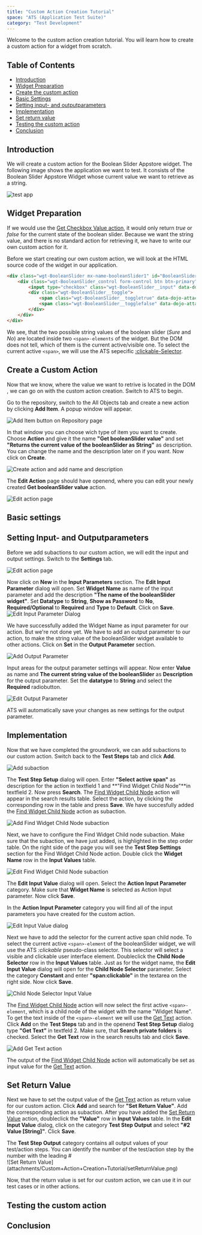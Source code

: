 ```yaml
---
title: "Custom Action Creation Tutorial"
space: "ATS (Application Test Suite)"
category: "Test Development"
---
```


Welcome to the custom action creation tutorial. You will learn how to create a custom action for a widget from scratch.


## Table of Contents
*  [Introduction](Custom+Action+Creation+Tutorial.md#introduction)
*  [Widget Preparation](Custom+Action+Creation+Tutorial#widget-preparation)
*  [Create the custom action](Custom+Action+Creation+Tutorial.md#create-a-custom-action)
  *  [Basic Settings](Custom+Action+Creation+Tutorial.md#basic-settings)
  *  [Setting input- and outputparameters](Custom+Action+Creation+Tutorial.md#setting-input--and-+oOutputparameters)
  *  [Implementation](Custom+Action+Creation+Tutorial.md#adding-subactions)
  *  [Set return value](Custom+Action+Creation+Tutorial.md#set-return-value)
*  [Testing the custom action](Custom+Action+Creation+Tutorial.md#testing-the-custom-action)
*  [Conclusion](Custom+Action+Creation+Tutorial.md#Conclusion)

## Introduction
<!--
- Why create custom actions
- Standard actions vs. actions for Custom Action Development
- What to do for boolean slider get_Value action
- Approach
-->
We will create a custom action for the Boolean Slider Appstore widget. The following image shows the application we want to test. It consists of the Boolean Slider Appstore Widget whose current value we want to retrieve as a string.

![test app](attachments/Custom+Action+Creation+Tutorial/application.png)

## Widget Preparation
<!--
 - Create prototype application with widget
 - Inspection of the DOM
-->
If we would use the [Get Checkbox Value action](/Mendix+Actions/Input/Get+Checkbox+Value), it would only return *true* or *false* for the current state of the boolean slider.
Because we want the string value, and there is no standard action for retrieving it, we have to write our own custom action for it.

Before we start creating our own custom action, we will look at the HTML source code of the widget in our application.

```HTML
<div class="wgt-BooleanSlider mx-name-booleanSlider1" id="BooleanSlider_widget_BooleanSlider_0" data-mendix-id="27_3" focusindex="0" widgetid="BooleanSlider_widget_BooleanSlider_0" style="display: block;">
    <div class="wgt-BooleanSlider_control form-control btn btn-primary" data-dojo-attach-point="controlNode">
        <input type="checkbox" class="wgt-BooleanSlider__input" data-dojo-attach-point="inputNode" checked="">
        <div class="wgt-BooleanSlider__toggle">
            <span class="wgt-BooleanSlider__toggletrue" data-dojo-attach-point="trueNode">Sure</span>
            <span class="wgt-BooleanSlider__togglefalse" data-dojo-attach-point="falseNode">No</span>
        </div>
    </div>
</div>
```
We see, that the two possible string values of the boolean slider (*Sure* and *No*) are located inside two ``<span>-elements`` of the widget. But the DOM does not tell, which of them is the current active/visible one. To select the current active ``<span>``, we will use the ATS sepecific [:clickable-Selector](Selectors#ats-selectors).

## Create a Custom Action
<!--  
- Basic Frame/Settings
- Naming Conventions
- Input & Output
- Best Practices
- Implementation
-->
Now that we know, where the value we want to retrive is located in the DOM , we can go on with the custom action creation. Switch to ATS to begin.

Go to the repository, switch to the All Objects tab and create a new action by clicking **Add Item**. A popup window will appear.

![Add Item button on Repository page](attachments/Test+Development/repository.png)

In that window you can choose wich type of item you want to create.
Choose **Action** and give it the name **"Get booleanSlider value"** and set **"Returns the current value of the booleanSlider as String"** as description. You can change the name and the description later on if you want. Now click on **Create**.

![Create action and add name and description](attachments/Custom+Action+Creation+Tutorial/createActionDialog.png)

The **Edit Action** page should have openend, where you can edit your newly created **Get booleanSlider value** action.

![Edit action page](attachments/Custom+Action+Creation+Tutorial/editAction.png)

## Basic settings

## Setting Input- and Outputparameters
Before we add subactions to our custom action, we will edit the input and output settings. Switch to the **Settings** tab.

![Edit action page](attachments/Custom+Action+Creation+Tutorial/editActionSettings.png)

Now click on **New** in the **Input Parameters** section. The **Edit Input Parameter** dialog will open.
Set **Widget Name** as name of the input parameter and add the description **"The name of the booleanSlider widget"**.
Set **Datatype** to **String**, **Show as Password** to **No**, **Required/Optional** to **Required** and **Type** to **Default**. Click on **Save**.   
![Edit Input Parameter Dialog](attachments/Custom+Action+Creation+Tutorial/editInputParameter.png)

We have successfully added the Widget Name as input parameter for our action. But we're not done yet. We have to add an output parameter to our action, to make the string value of the booleanSlider widget available to other actions. Click on **Set** in the **Output Parameter** section.

![Add Output Parameter](attachments/Custom+Action+Creation+Tutorial/addOutputParameter.png)

Input areas for the output parameter settings will appear. Now enter **Value** as name and **The current string value of the booleanSlider** as **Description** for the output parameter. Set the **datatype** to **String** and select the **Required** radiobutton.  

![Edit Output Parameter](attachments/Custom+Action+Creation+Tutorial/editOutputParameter.png)

ATS will automatically save your changes as new settings for the output parameter.

## Implementation
Now that we have completed the groundwork, we can add subactions to our custom action. Switch back to the **Test Steps** tab and click **Add**.

![Add subaction](attachments/Custom+Action+Creation+Tutorial/addSubaction.png)  

The **Test Step Setup** dialog will open. Enter **"Select active span"** as description for the action in textfield 1 and **"Find Widget Child Node"**in textfield 2. Now press **Search**. The [Find Widget Child Node](/Mendix+Actions/System/Find+Widget+Child+Node) action will appear in the search results table. Select the action, by clicking the corresponding row in the table and press **Save**. We have succesfully added the [Find Widget Child Node](/Mendix+Actions/System/Find+Widget+Child+Node) action as subaction.

![Add Find Widget Child Node subaction](attachments/Custom+Action+Creation+Tutorial/addFindWidgetChildNode.png)

Next, we have to configure the Find Widget Child node subaction. Make sure that the subaction, we have just added, is highlighted in the step order table. On the right side of the page you will see the **Test Step Settings** section for the Find Widget Child Node action. Double click the **Widget Name** row in the **Input Values** table.

![Edit Find Widget Child Node subaction](attachments/Custom+Action+Creation+Tutorial/editFindWidgetChildNode.png)

The **Edit Input Value** dialog will open. Select the **Action Input Parameter** category. Make sure that **Widget Name** is selected as Action Input parameter. Now click **Save**.

<div class="alert alert-info">
In the <b>Action Input Parameter</b> category you will find all of the input parameters you have created for the custom action.
</div>

![Edit Input Value dialog](attachments/Custom+Action+Creation+Tutorial/editInputValue.png)

Next we have to add the selector for the current active span child node. To select the current active ``<span>-element`` of the booleanSlider widget, we will use the ATS *:clickable* pseudo-class selector. This selector will select a visible and clickable user interface element. Doubleclick the **Child Node Selector** row in the **Input Values** table. Just as for the widget name, the **Edit Input Value** dialog will open for the **Child Node Selector** parameter. Select the category **Constant** and enter **"span:clickable"** in the textarea on the right side. Now click **Save**.   

![Child Node Selector Input Value](attachments/Custom+Action+Creation+Tutorial/childNodeSelector.png)

The [Find Widget Child Node](/Mendix+Actions/System/Find+Widget+Child+Node) action will now select the first active ``<span>-element``, which is a child node of the widget with the name "Widget Name". To get the text inside of the ``<span>-element`` we will use the [Get Text](Selenium+Actions/Get/Get+Text) action. Click **Add** on the **Test Steps** tab and in the openend **Test Step Setup** dialog type **"Get Text"** in textfeld 2. Make sure, that **Search private folders** is checked. Select the **Get Text** row in the search results tab and click **Save**.

![Add Get Text action](attachments/Custom+Action+Creation+Tutorial/getText.png)

The output of the [Find Widget Child Node](/Mendix+Actions/System/Find+Widget+Child+Node) action will automatically be set as input value for the [Get Text](Selenium+Actions/Get/Get+Text) action.

## Set Return Value
Next we have to set the output value of the [Get Text](Selenium+Actions/Get/Get+Text) action as return value for our custom action.
Click **Add** and search for **"Set Return Value"**. Add the corresponding action as subaction. After you have added the [Set Return Value](ATS+Core+Actions/Set+Return+Value) action, doubleclick the **"Value"** row in **Input Values** table. In the **Edit Input Value** dialog, click on the category **Test Step Output** and select **"#2 Value [String]"**. Click **Save**.
<div class="alert alert-info">
The <b>Test Step Output</b> category contains all output values of your test/action steps. You can identify the number of the test/action step by the number with the leading #      
</div>
![Set Return Value](attachments/Custom+Action+Creation+Tutorial/setReturnValue.png)

Now, that the return value is set for our custom action, we can use it in our test cases or in other actions.

## Testing the custom action
<!--
- Testing the widget with laboritory conditions (prototype app)
- Testing the custom action with standard actions or JavaScript
-->
## Conclusion
<!--
- What we've learned
- What to do from here
-->
